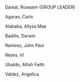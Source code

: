 Dawat, Roseann (GROUP LEADER)

Agarao, Carlo

Alababa, Allysa Mae

Badillo, Darwin

Ramirez, John Paul

Reyes, Irl

Ubaldo, Alliah Faith

Valdez, Angelica

